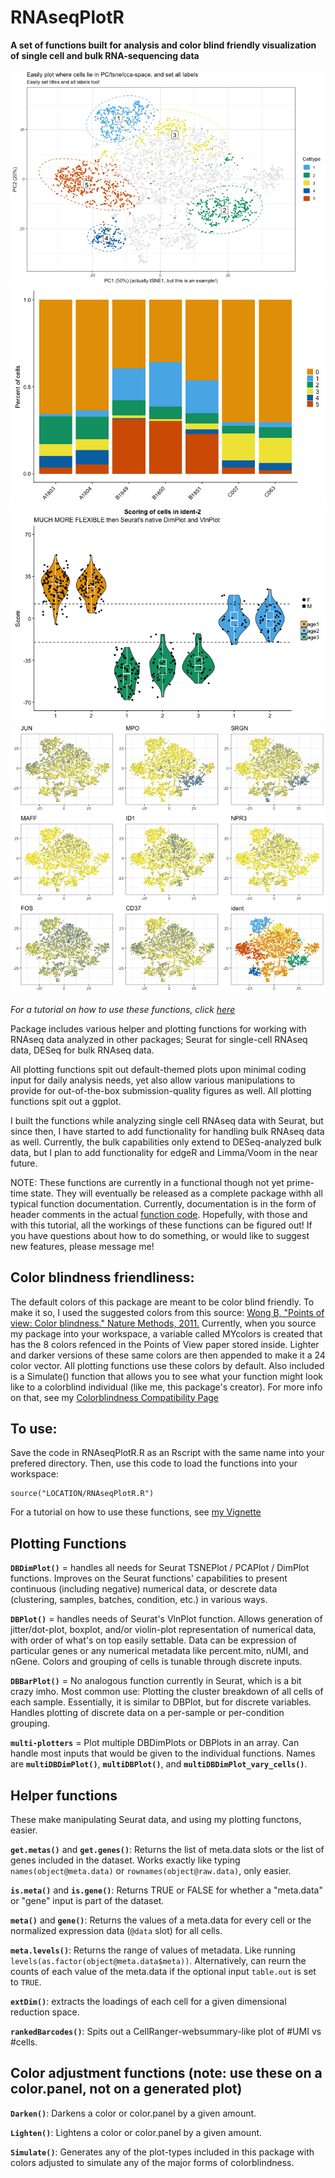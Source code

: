 # RNAseqPlotR
**A set of functions built for analysis and color blind friendly visualization of single cell and bulk RNA-sequencing data**

![example1](Vignette/DBDimPlot2.png)
![example2](Vignette/DBBarPlot1.png)
![example3](Vignette/DBPlot2.png)
![example4](Vignette/multiDBDimPlot1.png)

*For a tutorial on how to use these functions, click [here](Vignette)*

Package includes various helper and plotting functions for working with RNAseq data analyzed in other packages; Seurat for single-cell RNAseq data, DESeq for bulk RNAseq data.

All plotting functions spit out default-themed plots upon minimal coding input for daily analysis needs, yet also allow various manipulations to provide for out-of-the-box submission-quality figures as well.  All plotting functions spit out a ggplot.

I built the functions while analyzing single cell RNAseq data with Seurat, but since then, I have started to add functionality for handling bulk RNAseq data as well.  Currently, the bulk capabilities only extend to DESeq-analyzed bulk data, but I plan to add functionality for edgeR and Limma/Voom in the near future.

NOTE: These functions are currently in a functional though not yet prime-time state.  They will eventually be released as a complete package withh all typical function documentation.  Currently, documentation is in the form of header comments in the actual [function code](RNAseqPlotR.R).  Hopefully, with those and with this tutorial, all the workings of these functions can be figured out!  If you have questions about how to do something, or would like to suggest new features, please message me!

## Color blindness friendliness:

The default colors of this package are meant to be color blind friendly.  To make it so, I used the suggested colors from this source: [Wong B, "Points of view: Color blindness." Nature Methods, 2011.](https://www.nature.com/articles/nmeth.1618)  Currently, when you source my package into your workspace, a variable called MYcolors is created that has the 8 colors refenced in the Points of View paper stored inside.  Lighter and darker versions of these same colors are then appended to make it a 24 color vector.  All plotting functions use these colors by default.  Also included is a Simulate() function that allows you to see what your function might look like to a colorblind individual (like me, this package's creator).  For more info on that, see my [Colorblindness Compatibility Page](ColorblindCompatibility)

## To use:

Save the code in RNAseqPlotR.R as an Rscript with the same name into your prefered directory.  Then, use this code to load the functions into your workspace:

```
source("LOCATION/RNAseqPlotR.R")
```

For a tutorial on how to use these functions, see [my Vignette](Vignette)

## Plotting Functions

**`DBDimPlot()`** = handles all needs for Seurat TSNEPlot / PCAPlot / DimPlot functions.  Improves on the Seurat functions' capabilities to present continuous (including negative) numerical data, or descrete data (clustering, samples, batches, condition, etc.) in various ways.

**`DBPlot()`** = handles needs of Seurat's VlnPlot function. Allows generation of jitter/dot-plot, boxplot, and/or violin-plot representation of numerical data, with order of what's on top easily settable. Data can be expression of particular genes or any numerical metadata like percent.mito, nUMI, and nGene.  Colors and grouping of cells is tunable through discrete inputs.

**`DBBarPlot()`** = No analogous function currently in Seurat, which is a bit crazy imho. Most common use: Plotting the cluster breakdown of all cells of each sample. Essentially, it is similar to DBPlot, but for discrete variables. Handles plotting of discrete data on a per-sample or per-condition grouping.

**`multi-plotters`** = Plot multiple DBDimPlots or DBPlots in an array.  Can handle most inputs that would be given to the individual functions.  Names are **`multiDBDimPlot()`**, **`multiDBPlot()`**, and **`multiDBDimPlot_vary_cells()`**.

## Helper functions

These make manipulating Seurat data, and using my plotting functons, easier.

**`get.metas()`** and **`get.genes()`**: Returns the list of meta.data slots or the list of genes included in the dataset.  Works exactly like typing `names(object@meta.data)` or `rownames(object@raw.data)`, only easier.

**`is.meta()`** and **`is.gene()`**: Returns TRUE or FALSE for whether a "meta.data" or "gene" input is part of the dataset.

**`meta()`** and **`gene()`**: Returns the values of a meta.data for every cell or the normalized expression data (`@data` slot) for all cells.

**`meta.levels()`**: Returns the range of values of metadata. Like running `levels(as.factor(object@meta.data$meta))`. Alternatively, can reurn the counts of each value of the meta.data if the optional input `table.out` is set to `TRUE`.

**`extDim()`**: extracts the loadings of each cell for a given dimensional reduction space.

**`rankedBarcodes()`**: Spits out a CellRanger-websummary-like plot of #UMI vs #cells.

## Color adjustment functions (note: use these on a color.panel, not on a generated plot)

**`Darken()`**: Darkens a color or color.panel by a given amount.

**`Lighten()`**: Lightens a color or color.panel by a given amount.

**`Simulate()`**: Generates any of the plot-types included in this package with colors adjusted to simulate any of the major forms of colorblindness.

